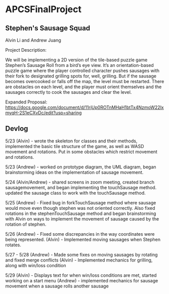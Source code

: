 # APCSFinalProject
## Stephen's Sausage Squad

Alvin Li and Andrew Juang

Project Description:

We will be implementing a 2D version of the tile-based puzzle game Stephen’s Sausage Roll from a bird’s eye view. It’s an orientation-based puzzle game where the player controlled character pushes sausages with their fork to designated grilling spots for, well, grilling. But if the sausage becomes overcooked or falls off the map, the level must be restarted. There are obstacles on each level, and the player must orient themselves and the sausages correctly to cook the sausages and clear the level.


Expanded Proposal:
https://docs.google.com/document/d/11rjUp0ROTnMHaH1btTx4NzmoW22lxmyqH-2S1eCXvDc/edit?usp=sharing

## Devlog

5/23 (Alvin) - wrote the skeleton for classes and their methods, implemented the basic tile structure of the game, as well as WASD movement and rotations. Put in some obstacles which restrict movement and rotations.

5/23 (Andrew) - worked on prototype diagram, the UML diagram, began brainstorming ideas on the implementation of sausage movement. 

5/24 (Alvin/Andrew) - shared screens in zoom meeting, created branch sausagemovement, and began implementing the touchSausage method. updated the sausage class to work with the touchSausage method. 

5/25 (Andrew) - Fixed bug in forkTouchSausage method where sausage would move even though stephen was not oriented correctly. Also fixed rotations in the stephenTouchSausage method and began brainstorming with Alvin on ways to implement the movement of sausage caused by the rotation of stephen. 

5/26 (Andrew) - Fixed some discrepancies in the way coordinates were being represented.
(Alvin) - Implemented moving sausages when Stephen rotates.

5/27 - 5/28 (Andrew) - Made some fixes on moving sausages by rotating and fixed merge conflicts
(Alvin) - Implemented mechanics for grilling, along with win/loss condition

5/29 (Alvin) - Displays text for when win/loss conditions are met, started working on a start menu
(Andrew) - implemented mechanics for sausage movement when a sausage rolls another sausage
